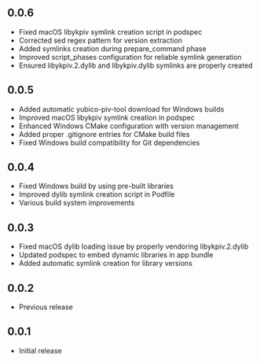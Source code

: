 ## 0.0.6

* Fixed macOS libykpiv symlink creation script in podspec
* Corrected sed regex pattern for version extraction
* Added symlinks creation during prepare_command phase
* Improved script_phases configuration for reliable symlink generation
* Ensured libykpiv.2.dylib and libykpiv.dylib symlinks are properly created

## 0.0.5

* Added automatic yubico-piv-tool download for Windows builds
* Improved macOS libykpiv symlink creation in podspec
* Enhanced Windows CMake configuration with version management
* Added proper .gitignore entries for CMake build files
* Fixed Windows build compatibility for Git dependencies

## 0.0.4

* Fixed Windows build by using pre-built libraries
* Improved dylib symlink creation script in Podfile
* Various build system improvements

## 0.0.3

* Fixed macOS dylib loading issue by properly vendoring libykpiv.2.dylib
* Updated podspec to embed dynamic libraries in app bundle
* Added automatic symlink creation for library versions

## 0.0.2

* Previous release

## 0.0.1

* Initial release
